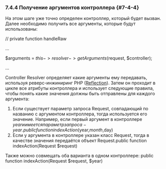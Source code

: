 ### 7.4.4 Получение аргументов контроллера {#7-4-4}

На этом шаге уже точно определен контроллер, который будет вызван. Далее необходимо получить все аргументы, которые будут использованы:

// private function handleRaw

...

$arguments = $this->resolver->getArguments($request, $controller);

…

Controller Resolver определяет какие аргументы ему передавать, используя реверс-инжиниринг PHP ([Reflection](https://www.google.com/url?q=http://php.net/manual/ru/intro.reflection.php&sa=D&ust=1455315226864000&usg=AFQjCNGP84wrJ8r0ktzlNB9vLNc2BAIxVA)). Затем он проходит в цикле все атрибуты контроллера и использует следующие правила, чтобы понять какие значения должны быть отправлены для каждого аргумента:

1.  Если существует параметр запроса Request, совпадающий по названию с аргументом контроллера, тогда используется его значение. Например, если первый аргумент в контроллере $year и имеется параметр запроса - year.public function indexAction($year,$month,$day)
2.  Если у аргумента в контроллере указан класс Request, тогда в качестве значения передаётся объект Request.public function indexAction(Request $request)

Также можно совмещать оба варианта в одном контроллере:         public function indexAction(Request $request, $year)